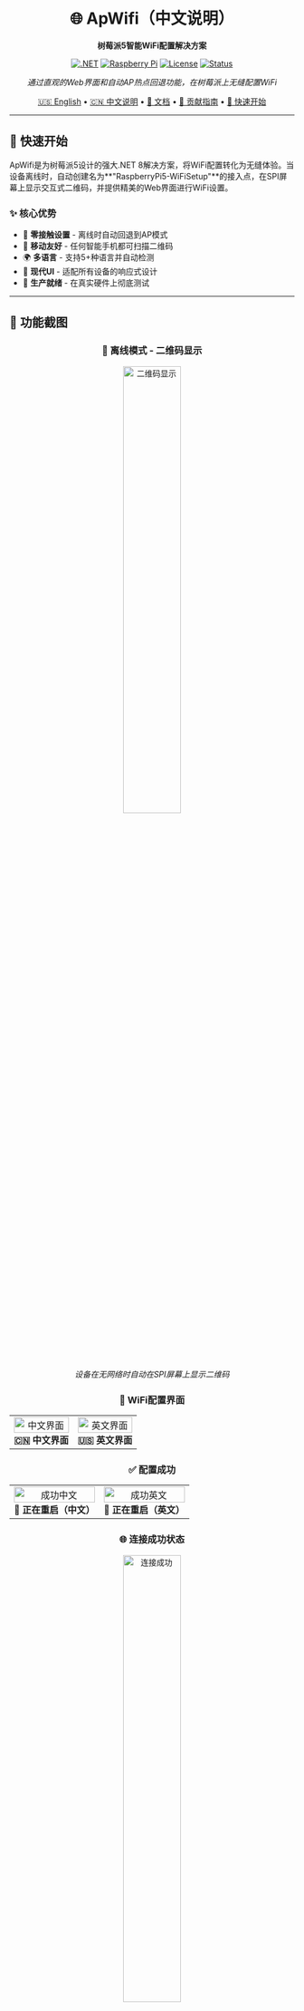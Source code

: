 <div align="center">

# 🌐 ApWifi（中文说明）

**树莓派5智能WiFi配置解决方案**

[![.NET](https://img.shields.io/badge/.NET-8.0-512BD4?style=for-the-badge&logo=dotnet)](https://dotnet.microsoft.com/)
[![Raspberry Pi](https://img.shields.io/badge/Raspberry%20Pi-5-C51A4A?style=for-the-badge&logo=raspberry-pi)](https://www.raspberrypi.org/)
[![License](https://img.shields.io/github/license/maker-community/PiWiFiAP?style=for-the-badge)](LICENSE.txt)
[![Status](https://img.shields.io/badge/状态-生产就绪-success?style=for-the-badge)](README.zh-CN.md)

*通过直观的Web界面和自动AP热点回退功能，在树莓派上无缝配置WiFi*

[🇺🇸 English](README.md) • [🇨🇳 中文说明](#) • [📖 文档](docs/) • [🤝 贡献指南](CONTRIBUTING.md) • [🚀 快速开始](#-快速开始)

---

</div>

## 🚀 快速开始

ApWifi是为树莓派5设计的强大.NET 8解决方案，将WiFi配置转化为无缝体验。当设备离线时，自动创建名为**"RaspberryPi5-WiFiSetup"**的接入点，在SPI屏幕上显示交互式二维码，并提供精美的Web界面进行WiFi设置。

### ✨ 核心优势
- 🔄 **零接触设置** - 离线时自动回退到AP模式
- 📱 **移动友好** - 任何智能手机都可扫描二维码
- 🌍 **多语言** - 支持5+种语言并自动检测
- 🎨 **现代UI** - 适配所有设备的响应式设计
- 🔧 **生产就绪** - 在真实硬件上彻底测试

---

## 📸 功能截图

<div align="center">

### 🔌 离线模式 - 二维码显示
<img src="assets/network-not-connected.JPG" width="45%" alt="二维码显示">

*设备在无网络时自动在SPI屏幕上显示二维码*

### 📱 WiFi配置界面

<table>
<tr>
<td align="center">
<img src="assets/set_ssid_zh.PNG" width="100%" alt="中文界面">
<br><b>🇨🇳 中文界面</b>
</td>
<td align="center">
<img src="assets/set_ssid_en.PNG" width="100%" alt="英文界面">
<br><b>🇺🇸 英文界面</b>
</td>
</tr>
</table>

### ✅ 配置成功

<table>
<tr>
<td align="center">
<img src="assets/set_ssid_ok_zh.PNG" width="100%" alt="成功中文">
<br><b>🔄 正在重启（中文）</b>
</td>
<td align="center">
<img src="assets/set_ssid_ok_en.PNG" width="100%" alt="成功英文">
<br><b>🔄 正在重启（英文）</b>
</td>
</tr>
</table>

### 🌐 连接成功状态
<img src="assets/network-connected.JPG" width="45%" alt="连接成功">

*连接成功后，设备在SPI屏幕上显示其IP地址*

</div>

---

---

## 📚 目录

- [🚀 快速开始](#-快速开始)
- [📸 功能截图](#-功能截图)
- [⭐ 功能特性](#-功能特性)
- [🎯 工作原理](#-工作原理)
- [🛠️ 技术栈与环境要求](#️-技术栈与环境要求)
- [🚀 安装与部署](#-安装与部署)
- [🤝 贡献](#-贡献)
- [📝 许可证](#-许可证)
- [💬 支持与社区](#-支持与社区)

## ⭐ 功能特性

<table>
<tr>
<td width="50%">

### 🔥 核心功能
- ✅ **自动AP热点** - 创建"RaspberryPi5-WiFiSetup"网络
- ✅ **二维码显示** - 通过SkiaSharp在SPI屏幕上渲染
- ✅ **响应式Web界面** - 精美的移动优化界面
- ✅ **系统集成** - 通过OS命令直接配置WiFi
- ✅ **自动重启** - 无缝切换到配置的网络

</td>
<td width="50%">

### 🌟 高级功能
- ✅ **多语言支持** - 英语、中文、德语、法语、日语
- ✅ **硬件集成** - .NET IoT库支持SPI显示器
- ✅ **配置管理** - Liquid模板和JSON配置
- ✅ **生产就绪** - 在树莓派5上彻底测试
- ✅ **自动检测** - 智能语言和网络检测

</td>
</tr>
</table>

---

## 🎯 工作原理

<div align="center">

```mermaid
graph TD
    A[🔌 设备启动] --> B{🌐 网络可用？}
    B -->|否| C[📡 创建AP热点<br/>RaspberryPi5-WiFiSetup]
    B -->|是| D[✅ 在SPI屏幕上<br/>显示IP地址]
    C --> E[📱 在SPI屏幕上<br/>显示二维码]
    E --> F[🌍 用户扫描二维码<br/>打开Web界面]
    F --> G[⚙️ 用户输入WiFi<br/>凭据]
    G --> H[💾 保存配置<br/>到系统]
    H --> I[🔄 自动重启]
    I --> D
```

</div>

### 📶 网络断开模式
- 🚀 设备自动启动**"RaspberryPi5-WiFiSetup"** AP热点
- 🖥️ 使用**SkiaSharp**渲染二维码并在**SPI屏幕**上显示
- 🌐 在AP网络上运行本地Web服务器进行配置

### 🔧 WiFi配置过程
- 📱 **移动优化**的Web界面，具有实时验证功能
- 🌍 **自动语言检测**，支持5+种语言
- ⚡ **即时反馈**和错误处理

### ✅ 配置完成后
- 💾 WiFi设置直接写入**系统配置**
- 🔄 **自动重启**以应用网络更改
- 📡 连接到指定WiFi并在**屏幕上显示IP地址**

---

## 🛠️ 技术栈与环境要求

<div align="center">

### 💻 核心技术
![.NET](https://img.shields.io/badge/.NET-8.0-512BD4?style=flat-square&logo=dotnet)
![C#](https://img.shields.io/badge/C%23-239120?style=flat-square&logo=c-sharp)
![SkiaSharp](https://img.shields.io/badge/SkiaSharp-图形处理-FF6B35?style=flat-square)
![IoT](https://img.shields.io/badge/.NET%20IoT-硬件控制-5C2D91?style=flat-square)

</div>

### 📋 环境要求

| 组件 | 规格说明 | 状态 |
|------|----------|------|
| **平台** | 树莓派5 | ✅ 已测试 |
| **操作系统** | 树莓派OS（64位） | ✅ 已验证 |
| **运行时** | .NET 8 SDK | ✅ 必需 |
| **显示器** | SPI连接屏幕 | ✅ 支持 |
| **类库** | .NET IoT + SkiaSharp | ✅ 已包含 |
| **权限** | 网络操作需root访问 | ⚠️ 必需 |

### 🧪 测试环境
- **硬件**：树莓派5（ARM64）
- **操作系统**：树莓派OS 64位
- **显示器**：SPI连接屏幕，使用.NET IoT驱动
- **图形处理**：SkiaSharp渲染引擎
- **网络**：已在各种WiFi配置下测试

---

## 🚀 安装与部署

### 💻 开发环境设置

```bash
# 克隆仓库
git clone https://github.com/maker-community/PiWiFiAP.git
cd PiWiFiAP

# 构建项目
dotnet build

# 本地运行（用于开发）
dotnet run --project ApWifi.App/ApWifi.App.csproj
```

### 🔧 生产环境部署

<details>
<summary><b>📦 步骤1：构建ARM64版本</b></summary>

```bash
# 为树莓派创建优化构建
dotnet publish ApWifi.App/ApWifi.App.csproj \
  -c Release \
  -r linux-arm64 \
  --self-contained \
  -o ./publish
```

</details>

<details>
<summary><b>📤 步骤2：上传到树莓派</b></summary>

```bash
# 使用SCP（替换为您的树莓派IP）
scp -r ./publish pi@192.168.1.100:/home/pi/ApWifi

# 或者使用FileZilla、WinSCP等工具
# 目标目录：/home/pi/ApWifi
```

</details>

<details>
<summary><b>⚙️ 步骤3：配置开机自启动服务</b></summary>

```bash
# SSH连接到树莓派
ssh pi@192.168.1.100

# 创建systemd服务
sudo nano /etc/systemd/system/apwifi-app.service

# 启用并启动服务
sudo systemctl enable apwifi-app.service
sudo systemctl start apwifi-app.service

# 检查状态
sudo systemctl status apwifi-app.service
```

📖 **详细说明**：查看 [`scripts/README.md`](scripts/README.md)

</details>

---

## 🤝 贡献

欢迎贡献！以下是如何帮助改进ApWifi的方法：

<div align="center">

[![Issues](https://img.shields.io/github/issues/maker-community/PiWiFiAP?style=for-the-badge)](https://github.com/maker-community/PiWiFiAP/issues)
[![Pull Requests](https://img.shields.io/github/issues-pr/maker-community/PiWiFiAP?style=for-the-badge)](https://github.com/maker-community/PiWiFiAP/pulls)
[![Contributors](https://img.shields.io/github/contributors/maker-community/PiWiFiAP?style=for-the-badge)](https://github.com/maker-community/PiWiFiAP/graphs/contributors)

</div>

### 🎯 参与方式
- 🐛 **报告错误**或通过[Issues](https://github.com/maker-community/PiWiFiAP/issues)建议功能
- 🌍 **添加新语言**翻译
- 📖 **改进文档**
- 🔧 **提交拉取请求**进行功能增强
- ⭐ **点赞项目**如果您觉得有用！

---

## 📝 许可证

本项目采用**MIT许可证** - 详见[LICENSE.txt](LICENSE.txt)文件。

---

## 💬 支持与社区

<div align="center">

**觉得这个项目有帮助吗？给个⭐吧！**

[![GitHub stars](https://img.shields.io/github/stars/maker-community/PiWiFiAP?style=social)](https://github.com/maker-community/PiWiFiAP/stargazers)
[![GitHub forks](https://img.shields.io/github/forks/maker-community/PiWiFiAP?style=social)](https://github.com/maker-community/PiWiFiAP/network/members)

---

**有问题？遇到问题？有想法？**

[💬 开始讨论](https://github.com/maker-community/PiWiFiAP/discussions) • [🐛 报告错误](https://github.com/maker-community/PiWiFiAP/issues) • [📧 联系我们](mailto:gil.zhang.dev@outlook..com)

---

*为树莓派社区用❤️制作*

</div>
